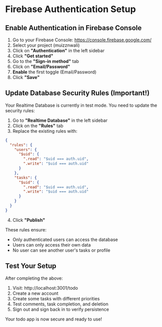 # Firebase Authentication Setup

## Enable Authentication in Firebase Console

1. Go to your Firebase Console: https://console.firebase.google.com/
2. Select your project (muizznwali)
3. Click on **"Authentication"** in the left sidebar
4. Click **"Get started"**
5. Go to the **"Sign-in method"** tab
6. Click on **"Email/Password"**
7. **Enable** the first toggle (Email/Password)
8. Click **"Save"**

## Update Database Security Rules (Important!)

Your Realtime Database is currently in test mode. You need to update the security rules:

1. Go to **"Realtime Database"** in the left sidebar
2. Click on the **"Rules"** tab
3. Replace the existing rules with:

```json
{
  "rules": {
    "users": {
      "$uid": {
        ".read": "$uid === auth.uid",
        ".write": "$uid === auth.uid"
      }
    },
    "tasks": {
      "$uid": {
        ".read": "$uid === auth.uid",
        ".write": "$uid === auth.uid"
      }
    }
  }
}
```

4. Click **"Publish"**

These rules ensure:
- Only authenticated users can access the database
- Users can only access their own data
- No user can see another user's tasks or profile

## Test Your Setup

After completing the above:

1. Visit: http://localhost:3001/todo
2. Create a new account
3. Create some tasks with different priorities
4. Test comments, task completion, and deletion
5. Sign out and sign back in to verify persistence

Your todo app is now secure and ready to use!
